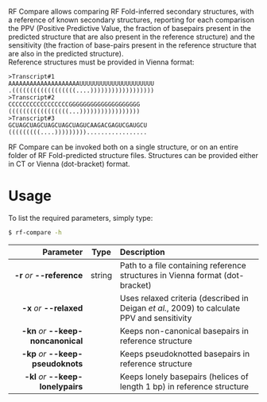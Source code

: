 RF Compare allows comparing RF Fold-inferred secondary structures, with a reference of known secondary structures, reporting for each comparison the PPV (Positive Predictive Value, the fraction of basepairs present in the predicted structure that are also present in the reference structure) and the sensitivity (the fraction of base-pairs present in the reference structure that are also in the predicted structure).<br/>Reference structures must be provided in Vienna format:```>Transcript#1AAAAAAAAAAAAAAAAAAAAUUUUUUUUUUUUUUUUUUUUU.((((((((((((((((((....))))))))))))))))))>Transcript#2CCCCCCCCCCCCCCCCCGGGGGGGGGGGGGGGGGGGG(((((((((((((((((...)))))))))))))))))>Transcript#3GCUAGCUAGCUAGCUAGCUAGUCAAGACGAGUCGAUGCU(((((((((....))))))))).................
```RF Compare can be invoked both on a single structure, or on an entire folder of RF Fold-predicted structure files. Structures can be provided either in CT or Vienna (dot-bracket) format.<br/>

# Usage
To list the required parameters, simply type:

```bash
$ rf-compare -h
```

Parameter         | Type | Description
----------------: | :--: |:------------
__-r__ *or* __--reference__ | string | Path to a file containing reference structures in Vienna format (dot-bracket)
__-x__ *or* __--relaxed__ | | Uses relaxed criteria (described in Deigan *et al.*, 2009) to calculate PPV and sensitivity
__-kn__ *or* __--keep-noncanonical__ | | Keeps non-canonical basepairs in reference structure
__-kp__ *or* __--keep-pseudoknots__ | | Keeps pseudoknotted basepairs in reference structure
__-kl__ *or* __--keep-lonelypairs__ | | Keeps lonely basepairs (helices of length 1 bp) in reference structure